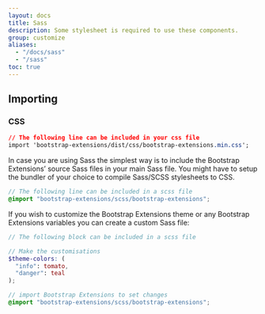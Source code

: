 ```yaml
---
layout: docs
title: Sass
description: Some stylesheet is required to use these components.
group: customize
aliases:
  - "/docs/sass"
  - "/sass"
toc: true
---
```


## Importing

### CSS

```css
// The following line can be included in your css file
import 'bootstrap-extensions/dist/css/bootstrap-extensions.min.css';
```

In case you are using Sass the simplest way is to include the Bootstrap Extensions’ source Sass files in your main Sass file. You might have to setup the bundler of your choice to compile Sass/SCSS stylesheets to CSS.

```scss
// The following line can be included in a scss file
@import "bootstrap-extensions/scss/bootstrap-extensions";
```

If you wish to customize the Bootstrap Extensions theme or any Bootstrap Extensions variables you can create a custom Sass file:

```scss
// The following block can be included in a scss file

// Make the customisations
$theme-colors: (
  "info": tomato,
  "danger": teal
);

// import Bootstrap Extensions to set changes
@import "bootstrap-extensions/scss/bootstrap-extensions";
```
